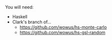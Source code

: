 You will need:

 * Haskell
 * Clark's branch of...
    * https://github.com/wowus/hs-monte-carlo
    * https://github.com/wowus/hs-gsl-random
